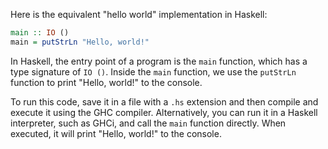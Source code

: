 Here is the equivalent "hello world" implementation in Haskell:

```haskell
main :: IO ()
main = putStrLn "Hello, world!"
```

In Haskell, the entry point of a program is the `main` function, which has a type signature of `IO ()`. Inside the `main` function, we use the `putStrLn` function to print "Hello, world!" to the console.

To run this code, save it in a file with a `.hs` extension and then compile and execute it using the GHC compiler. Alternatively, you can run it in a Haskell interpreter, such as GHCi, and call the `main` function directly. When executed, it will print "Hello, world!" to the console.